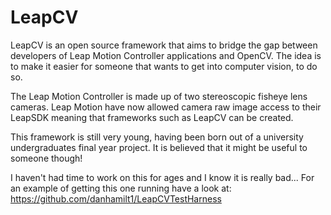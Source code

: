# LeapCV
LeapCV is an open source framework that aims to bridge the gap between developers of Leap Motion Controller applications and OpenCV. The idea is to make it easier for someone that wants to get into computer vision, to do so.

The Leap Motion Controller is made up of two stereoscopic fisheye lens cameras. Leap Motion have now allowed camera raw image access to their LeapSDK meaning that frameworks such as LeapCV can be created.

This framework is still very young, having been born out of a university undergraduates final year project. It is believed that it might be useful to someone though!

I haven't had time to work on this for ages and I know it is really bad... For an example of getting this one running have a look at: https://github.com/danhamilt1/LeapCVTestHarness
